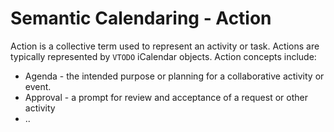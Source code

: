 # Semantic Calendaring - Action

Action is a collective term used to represent an activity or task. Actions are typically represented by `VTODO`
iCalendar objects. Action concepts include:

* Agenda - the intended purpose or planning for a collaborative activity or event.
* Approval - a prompt for review and acceptance of a request or other activity
* ..
